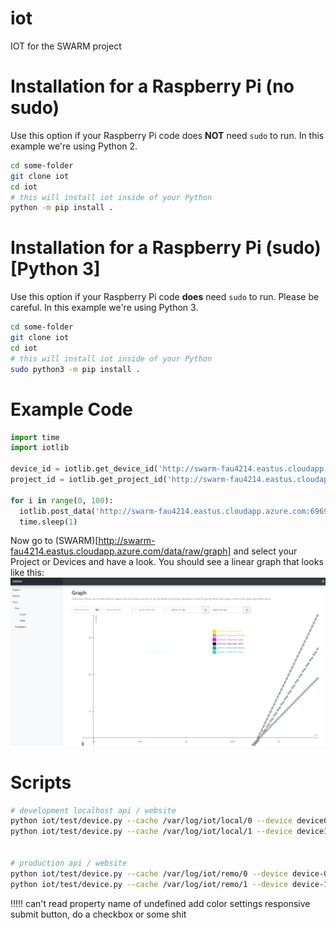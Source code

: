 # iot
IOT for the SWARM project


# Installation for a Raspberry Pi (no sudo)
Use this option if your Raspberry Pi code does **NOT** need `sudo` to run. In this example we're using Python 2.
```bash
cd some-folder
git clone iot
cd iot
# this will install iot inside of your Python
python -m pip install .
```

# Installation for a Raspberry Pi (sudo) [Python 3]
Use this option if your Raspberry Pi code **does** need `sudo` to run. Please be careful. In this example we're using Python 3.
```bash
cd some-folder
git clone iot
cd iot
# this will install iot inside of your Python
sudo python3 -m pip install .
```

# Example Code
```python
import time
import iotlib

device_id = iotlib.get_device_id('http://swarm-fau4214.eastus.cloudapp.azure.com:6969/api/v0/device', 'example-device', 'example', 'example-device-id-file', metadata=dict(testing=True, fake_data=True))
project_id = iotlib.get_project_id('http://swarm-fau4214.eastus.cloudapp.azure.com:6969/api/v0/project', 'example', 'example-project-id-file')

for i in range(0, 100):
  iotlib.post_data('http://swarm-fau4214.eastus.cloudapp.azure.com:6969/api/v0/raw_data', device_id, project_id, dict(supid=i + 2, hehe=i * 2, lelelele=i * 3 / 2))
  time.sleep(1)
```
Now go to (SWARM)[http://swarm-fau4214.eastus.cloudapp.azure.com/data/raw/graph] and select your Project or Devices and have a look. You should see a linear graph that looks like this: ![example-graph](./img/example.png)



# Scripts
```bash
# development localhost api / website
python iot/test/device.py --cache /var/log/iot/local/0 --device device0 --sample 5 --project example
python iot/test/device.py --cache /var/log/iot/local/1 --device device1 --sample 5  --project alternate-example


# production api / website
python iot/test/device.py --cache /var/log/iot/remo/0 --device device-0 --sample 5  --endpoint http://swarm-fau4214.eastus.cloudapp.azure.com:6969/api/v0 --project example
python iot/test/device.py --cache /var/log/iot/remo/1 --device device-1 --sample 5  --endpoint http://swarm-fau4214.eastus.cloudapp.azure.com:6969/api/v0 --project alternate-example
```


<!-- todo -->
!!!!! can't read property name of undefined
add color settings
responsive submit button, do a checkbox or some shit